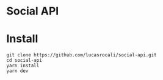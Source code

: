 # Social API

# Install

```
git clone https://github.com/lucasrocali/social-api.git
cd social-api
yarn install
yarn dev
```